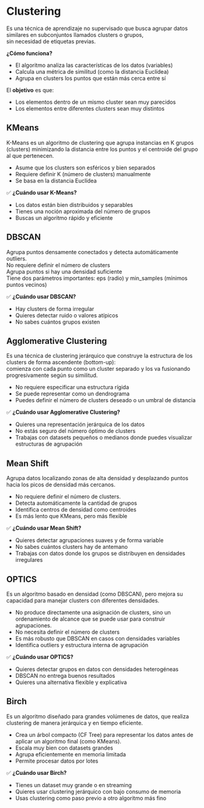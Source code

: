 # Clustering
Es una técnica de aprendizaje no supervisado que busca agrupar datos similares en subconjuntos llamados clusters o grupos,  
sin necesidad de etiquetas previas.  

**¿Cómo funciona?**
- El algoritmo analiza las características de los datos (variables)
- Calcula una métrica de similitud (como la distancia Euclídea)
- Agrupa en clusters los puntos que están más cerca entre sí  

El **objetivo** es que:
- Los elementos dentro de un mismo cluster sean muy parecidos
- Los elementos entre diferentes clusters sean muy distintos

## KMeans
K-Means es un algoritmo de clustering que agrupa instancias en K grupos (clusters) minimizando la distancia entre los puntos y el centroide del grupo al que pertenecen.  
- Asume que los clusters son esféricos y bien separados
- Requiere definir K (número de clusters) manualmente
- Se basa en la distancia Euclídea

✅ **¿Cuándo usar K-Means?**
- Los datos están bien distribuidos y separables
- Tienes una noción aproximada del número de grupos
- Buscas un algoritmo rápido y eficiente

## DBSCAN
Agrupa puntos densamente conectados y detecta automáticamente outliers.  
No requiere definir el número de clusters  
Agrupa puntos si hay una densidad suficiente  
Tiene dos parámetros importantes: eps (radio) y min_samples (mínimos puntos vecinos)  

✅ **¿Cuándo usar DBSCAN?**
- Hay clusters de forma irregular
- Quieres detectar ruido o valores atípicos
- No sabes cuántos grupos existen

## Agglomerative Clustering
Es una técnica de clustering jerárquico que construye la estructura de los clusters de forma ascendente (bottom-up):  
comienza con cada punto como un cluster separado y los va fusionando progresivamente según su similitud.  
- No requiere especificar una estructura rígida
- Se puede representar como un dendrograma
- Puedes definir el número de clusters deseado o un umbral de distancia

✅ **¿Cuándo usar Agglomerative Clustering?**
- Quieres una representación jerárquica de los datos
- No estás seguro del número óptimo de clusters
- Trabajas con datasets pequeños o medianos donde puedes visualizar estructuras de agrupación

## Mean Shift
Agrupa datos localizando zonas de alta densidad y desplazando puntos hacia los picos de densidad más cercanos.  
- No requiere definir el número de clusters.
- Detecta automáticamente la cantidad de grupos
- Identifica centros de densidad como centroides
- Es más lento que KMeans, pero más flexible

✅ **¿Cuándo usar Mean Shift?**
- Quieres detectar agrupaciones suaves y de forma variable
- No sabes cuántos clusters hay de antemano
- Trabajas con datos donde los grupos se distribuyen en densidades irregulares

## OPTICS
Es un algoritmo basado en densidad (como DBSCAN), pero mejora su capacidad para manejar clusters con diferentes densidades.  
- No produce directamente una asignación de clusters, sino un ordenamiento de alcance que se puede usar para construir agrupaciones.
- No necesita definir el número de clusters
- Es más robusto que DBSCAN en casos con densidades variables
- Identifica outliers y estructura interna de agrupación

✅ **¿Cuándo usar OPTICS?**
- Quieres detectar grupos en datos con densidades heterogéneas
- DBSCAN no entrega buenos resultados
- Quieres una alternativa flexible y explicativa

## Birch
Es un algoritmo diseñado para grandes volúmenes de datos, que realiza clustering de manera jerárquica y en tiempo eficiente.  
- Crea un árbol compacto (CF Tree) para representar los datos antes de aplicar un algoritmo final (como KMeans).
- Escala muy bien con datasets grandes
- Agrupa eficientemente en memoria limitada
- Permite procesar datos por lotes

✅ **¿Cuándo usar Birch?**
- Tienes un dataset muy grande o en streaming
- Quieres usar clustering jerárquico con bajo consumo de memoria
- Usas clustering como paso previo a otro algoritmo más fino



